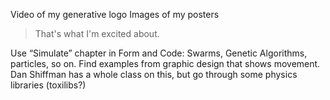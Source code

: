 Video of my generative logo
Images of my posters
> That's what I'm excited about.

Use “Simulate” chapter in Form and Code: Swarms, Genetic Algorithms, particles, so on.
Find examples from graphic design that shows movement.
Dan Shiffman has a whole class on this, but go through some physics libraries (toxilibs?)